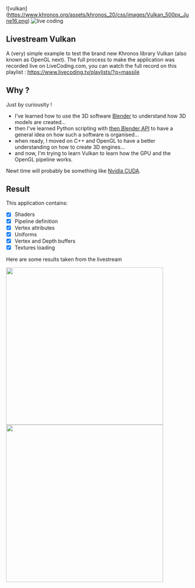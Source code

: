 
![vulkan] (https://www.khronos.org/assets/khronos_20/css/images/Vulkan_500px_June16.png)
![live coding](https://upload.wikimedia.org/wikipedia/en/f/fd/Livecoding.tv_logo.png)

Livestream Vulkan
------

A (very) simple example to test the brand new Khronos library Vulkan (also known as OpenGL next).
The full process to make the application was recorded live on LiveCoding.com, you can watch the full record on this playlist : https://www.livecoding.tv/playlists/?q=massile

Why ?
---

Just by curiousity !

 - I've learned how to use the 3D software [Blender](https://www.blender.org/) to understand how 3D models are created...
 - then I've learned Python scripting with [then Blender API](https://www.blender.org/api/blender_python_api_2_78a_release/) to have a general idea on how such a software is organised...
 - when ready, I moved on C++ and OpenGL to have a better understanding on how to create 3D engines...
 - and now, I'm trying to learn Vulkan to learn how the GPU and the OpenGL pipeline works.

Newt time will probably be something like [Nvidia CUDA](http://www.nvidia.com/object/cuda_home_new.html).

Result
-----

This application contains:

- [X] Shaders
- [X] Pipeline definition
- [X] Vertex attributes
- [X] Uniforms
- [X] Vertex and Depth buffers
- [X] Textures loading

Here are some results taken from the livestream

<img src="http://i.giphy.com/26his24yYXv126Kly.gif" width="430"/>
<img src="http://i.giphy.com/l0MYAjyLvXR9QqYsU.gif" width="430"/>
